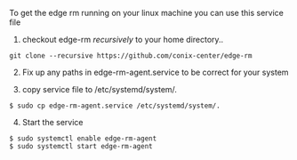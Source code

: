 To get the edge rm running on your linux machine you can use this service file

1) checkout edge-rm _recursively_ to your home directory..
```
git clone --recursive https://github.com/conix-center/edge-rm
```

2) Fix up any paths in edge-rm-agent.service to be correct for your system

3) copy service file to /etc/systemd/system/.
```
$ sudo cp edge-rm-agent.service /etc/systemd/system/.
```

4) Start the service
```
$ sudo systemctl enable edge-rm-agent
$ sudo systemctl start edge-rm-agent
```
